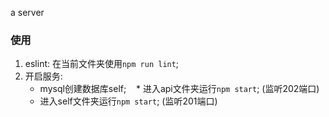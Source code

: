 a server
### 使用
1. eslint: 在当前文件夹使用`npm run lint`;
2. 开启服务:
    * mysql创建数据库self;
    * 进入api文件夹运行`npm start`; (监听202端口)
    * 进入self文件夹运行`npm start`; (监听201端口)
